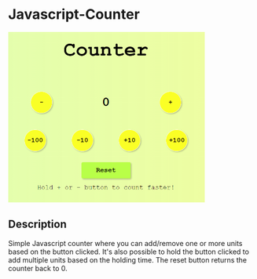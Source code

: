 # Javascript-Counter


<img src="./img/README/javascript-counter.png" width="400">

## Description 
Simple Javascript counter where you can add/remove one or more units based on the button clicked.
It's also possible to hold the button clicked to add multiple units based on the holding time.
The reset button returns the counter back to 0.
